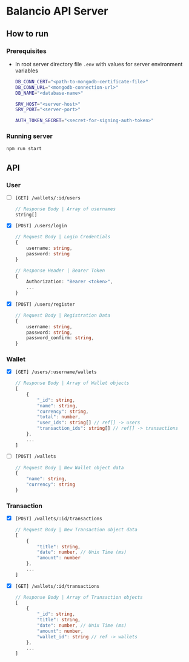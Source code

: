 # Balancio API Server

## How to run
### Prerequisites
- In root server directory file `.env` with values for server environment variables
    ```sh
    DB_CONN_CERT="<path-to-mongodb-certificate-file>"
    DB_CONN_URL="<mongodb-connection-url>"
    DB_NAME="<database-name>"

    SRV_HOST="<server-host>"
    SRV_PORT="<server-port>"

    AUTH_TOKEN_SECRET="<secret-for-signing-auth-token>"
    ```
### Running server
```sh
npm run start
```

## API

### User
- [ ] `[GET] /wallets/:id/users`
    ```ts
    // Response Body | Array of usernames
    string[]
    ```
- [X] `[POST] /users/login`
    ```ts
    // Request Body | Login Credentials
    {
        username: string,
        password: string
    }
    ```
    ```ts
    // Response Header | Bearer Token
    {
        Authorization: "Bearer <token>",
        ...
    }
    ```
- [X] `[POST] /users/register`
    ```ts
    // Request Body | Registration Data
    {
        username: string,
        password: string,
        password_confirm: string,
    }
    ```

### Wallet
- [X] `[GET] /users/:username/wallets`
    ```ts
    // Response Body | Array of Wallet objects
    [
        {
            "_id": string,
            "name": string,
            "currency": string,
            "total": number,
            "user_ids": string[] // ref[] -> users
            "transaction_ids": string[] // ref[] -> transactions
        },
        ...
    ]
    ```
- [ ] `[POST] /wallets`
    ```ts
    // Request Body | New Wallet object data
    {
        "name": string,
        "currency": string
    }
    ```

### Transaction
- [X] `[POST] /wallets/:id/transactions`
    ```ts
    // Request Body | New Transaction object data
    [
        {
            "title": string,
            "date": number, // Unix Time (ms)
            "amount": number
        },
        ...
    ]
    ```
- [X] `[GET] /wallets/:id/transactions`
    ```ts
    // Response Body | Array of Transaction objects
    [
        {
            "_id": string,
            "title": string,
            "date": number, // Unix Time (ms)
            "amount": number,
            "wallet_id": string // ref -> wallets
        },
        ...
    ]
    ```